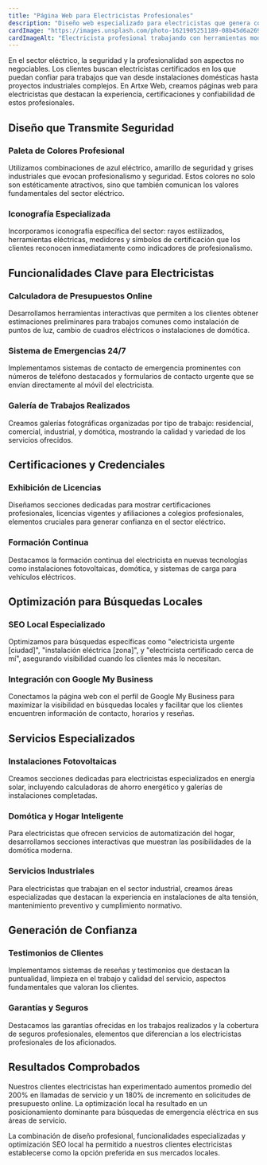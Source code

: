```yaml
---
title: "Página Web para Electricistas Profesionales"
description: "Diseño web especializado para electricistas que genera confianza, muestra certificaciones y facilita la contratación de servicios eléctricos."
cardImage: "https://images.unsplash.com/photo-1621905251189-08b45d6a269e?w=600&h=400&fit=crop"
cardImageAlt: "Electricista profesional trabajando con herramientas modernas"
---
```


En el sector eléctrico, la seguridad y la profesionalidad son aspectos no negociables. Los clientes buscan electricistas certificados en los que puedan confiar para trabajos que van desde instalaciones domésticas hasta proyectos industriales complejos. En Artxe Web, creamos páginas web para electricistas que destacan la experiencia, certificaciones y confiabilidad de estos profesionales.

## Diseño que Transmite Seguridad

### Paleta de Colores Profesional

Utilizamos combinaciones de azul eléctrico, amarillo de seguridad y grises industriales que evocan profesionalismo y seguridad. Estos colores no solo son estéticamente atractivos, sino que también comunican los valores fundamentales del sector eléctrico.

### Iconografía Especializada

Incorporamos iconografía específica del sector: rayos estilizados, herramientas eléctricas, medidores y símbolos de certificación que los clientes reconocen inmediatamente como indicadores de profesionalismo.

## Funcionalidades Clave para Electricistas

### Calculadora de Presupuestos Online

Desarrollamos herramientas interactivas que permiten a los clientes obtener estimaciones preliminares para trabajos comunes como instalación de puntos de luz, cambio de cuadros eléctricos o instalaciones de domótica.

### Sistema de Emergencias 24/7

Implementamos sistemas de contacto de emergencia prominentes con números de teléfono destacados y formularios de contacto urgente que se envían directamente al móvil del electricista.

### Galería de Trabajos Realizados

Creamos galerías fotográficas organizadas por tipo de trabajo: residencial, comercial, industrial, y domótica, mostrando la calidad y variedad de los servicios ofrecidos.

## Certificaciones y Credenciales

### Exhibición de Licencias

Diseñamos secciones dedicadas para mostrar certificaciones profesionales, licencias vigentes y afiliaciones a colegios profesionales, elementos cruciales para generar confianza en el sector eléctrico.

### Formación Continua

Destacamos la formación continua del electricista en nuevas tecnologías como instalaciones fotovoltaicas, domótica, y sistemas de carga para vehículos eléctricos.

## Optimización para Búsquedas Locales

### SEO Local Especializado

Optimizamos para búsquedas específicas como "electricista urgente [ciudad]", "instalación eléctrica [zona]", y "electricista certificado cerca de mí", asegurando visibilidad cuando los clientes más lo necesitan.

### Integración con Google My Business

Conectamos la página web con el perfil de Google My Business para maximizar la visibilidad en búsquedas locales y facilitar que los clientes encuentren información de contacto, horarios y reseñas.

## Servicios Especializados

### Instalaciones Fotovoltaicas

Creamos secciones dedicadas para electricistas especializados en energía solar, incluyendo calculadoras de ahorro energético y galerías de instalaciones completadas.

### Domótica y Hogar Inteligente

Para electricistas que ofrecen servicios de automatización del hogar, desarrollamos secciones interactivas que muestran las posibilidades de la domótica moderna.

### Servicios Industriales

Para electricistas que trabajan en el sector industrial, creamos áreas especializadas que destacan la experiencia en instalaciones de alta tensión, mantenimiento preventivo y cumplimiento normativo.

## Generación de Confianza

### Testimonios de Clientes

Implementamos sistemas de reseñas y testimonios que destacan la puntualidad, limpieza en el trabajo y calidad del servicio, aspectos fundamentales que valoran los clientes.

### Garantías y Seguros

Destacamos las garantías ofrecidas en los trabajos realizados y la cobertura de seguros profesionales, elementos que diferencian a los electricistas profesionales de los aficionados.

## Resultados Comprobados

Nuestros clientes electricistas han experimentado aumentos promedio del 200% en llamadas de servicio y un 180% de incremento en solicitudes de presupuesto online. La optimización local ha resultado en un posicionamiento dominante para búsquedas de emergencia eléctrica en sus áreas de servicio.

La combinación de diseño profesional, funcionalidades especializadas y optimización SEO local ha permitido a nuestros clientes electricistas establecerse como la opción preferida en sus mercados locales.